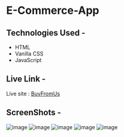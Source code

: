 # E-Commerce-App
 
## Technologies Used - 
- HTML
- Vanilla CSS
- JavaScript

## Live Link - 
Live site : [BuyFromUs](https://buyfromus.netlify.app/)

## ScreenShots - 

![image](https://user-images.githubusercontent.com/23723159/154855945-139b3325-b84f-41d2-86fc-78617d797d57.png)
![image](https://user-images.githubusercontent.com/23723159/154855948-60820716-271c-49de-b22e-dc5c7df801f3.png)
![image](https://user-images.githubusercontent.com/23723159/154855952-6c6f1db1-8813-4f74-842d-56f543c89b48.png)
![image](https://user-images.githubusercontent.com/23723159/154855958-8248295e-8f1a-4ea7-a7b7-324e8308cf39.png)
![image](https://user-images.githubusercontent.com/23723159/154856019-df1e3a3f-54bc-4dab-8160-d75e937dcd47.png)

